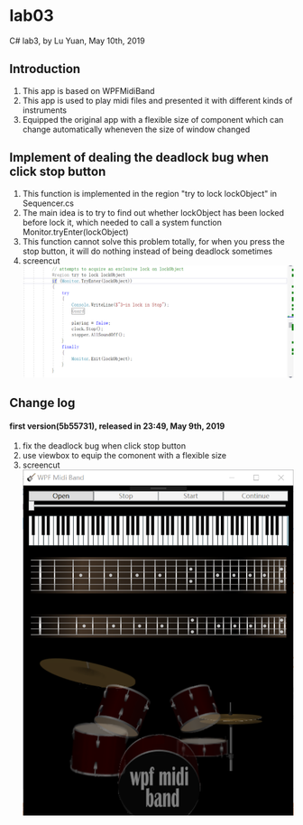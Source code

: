 # lab03
C# lab3, by Lu Yuan, May 10th, 2019

## Introduction
1. This app is based on WPFMidiBand
2. This app is used to play midi files and presented it with different kinds of instruments
3. Equipped the original app with a flexible size of component which can change automatically wheneven the size of window changed

## Implement of dealing the deadlock bug when click stop button
1. This function is implemented in the region "try to lock lockObject" in Sequencer.cs
2. The main idea is to try to find out whether lockObject has been locked before lock it, which needed to call a system function Monitor.tryEnter(lockObject)
3. This function cannot solve this problem totally, for when you press the stop button, it will do nothing instead of being deadlock sometimes
4. screencut ![screen](screencut/1.png)

## Change log
#### first version(5b55731), released in 23:49, May 9th, 2019
1. fix the deadlock bug when click stop button
2. use viewbox to equip the comonent with a flexible size
3. screencut ![screencut](screencut/2.png)
